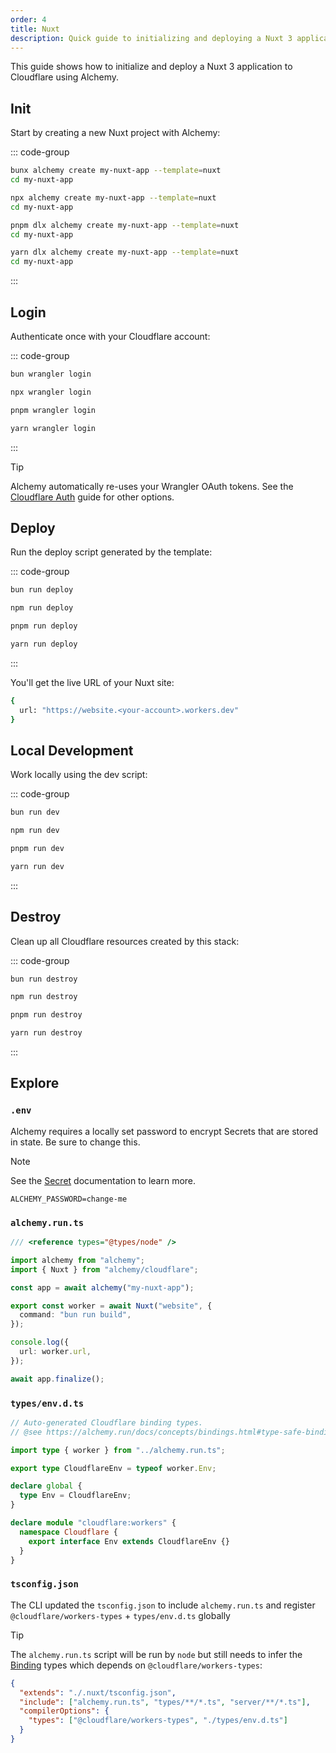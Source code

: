 ```yaml
---
order: 4
title: Nuxt
description: Quick guide to initializing and deploying a Nuxt 3 application to Cloudflare Workers using Alchemy.
---
```


This guide shows how to initialize and deploy a Nuxt 3 application to Cloudflare using Alchemy.

## Init

Start by creating a new Nuxt project with Alchemy:

::: code-group

```sh [bun]
bunx alchemy create my-nuxt-app --template=nuxt
cd my-nuxt-app
```

```sh [npm]
npx alchemy create my-nuxt-app --template=nuxt
cd my-nuxt-app
```

```sh [pnpm]
pnpm dlx alchemy create my-nuxt-app --template=nuxt
cd my-nuxt-app
```

```sh [yarn]
yarn dlx alchemy create my-nuxt-app --template=nuxt
cd my-nuxt-app
```

:::

## Login

Authenticate once with your Cloudflare account:

::: code-group

```sh [bun]
bun wrangler login
```

```sh [npm]
npx wrangler login
```

```sh [pnpm]
pnpm wrangler login
```

```sh [yarn]
yarn wrangler login
```

:::

> [!TIP]
> Alchemy automatically re-uses your Wrangler OAuth tokens. See the [Cloudflare Auth](../guides/cloudflare-auth.md) guide for other options.

## Deploy

Run the deploy script generated by the template:

::: code-group

```sh [bun]
bun run deploy
```

```sh [npm]
npm run deploy
```

```sh [pnpm]
pnpm run deploy
```

```sh [yarn]
yarn run deploy
```

:::

You'll get the live URL of your Nuxt site:

```sh
{
  url: "https://website.<your-account>.workers.dev"
}
```

## Local Development

Work locally using the dev script:

::: code-group

```sh [bun]
bun run dev
```

```sh [npm]
npm run dev
```

```sh [pnpm]
pnpm run dev
```

```sh [yarn]
yarn run dev
```

:::

## Destroy

Clean up all Cloudflare resources created by this stack:

::: code-group

```sh [bun]
bun run destroy
```

```sh [npm]
npm run destroy
```

```sh [pnpm]
pnpm run destroy
```

```sh [yarn]
yarn run destroy
```

:::

## Explore

### `.env`

Alchemy requires a locally set password to encrypt Secrets that are stored in state. Be sure to change this.

> [!NOTE]
> See the [Secret](../concepts/secret.md) documentation to learn more.

```
ALCHEMY_PASSWORD=change-me
```

### `alchemy.run.ts`

```typescript
/// <reference types="@types/node" />

import alchemy from "alchemy";
import { Nuxt } from "alchemy/cloudflare";

const app = await alchemy("my-nuxt-app");

export const worker = await Nuxt("website", {
  command: "bun run build",
});

console.log({
  url: worker.url,
});

await app.finalize();
```

### `types/env.d.ts`

```typescript
// Auto-generated Cloudflare binding types.
// @see https://alchemy.run/docs/concepts/bindings.html#type-safe-bindings

import type { worker } from "../alchemy.run.ts";

export type CloudflareEnv = typeof worker.Env;

declare global {
  type Env = CloudflareEnv;
}

declare module "cloudflare:workers" {
  namespace Cloudflare {
    export interface Env extends CloudflareEnv {}
  }
}
```

### `tsconfig.json`

The CLI updated the `tsconfig.json` to include `alchemy.run.ts` and register `@cloudflare/workers-types` + `types/env.d.ts` globally

> [!TIP]
> The `alchemy.run.ts` script will be run by `node` but still needs to infer the [Binding](../concepts/bindings.md) types which depends on `@cloudflare/workers-types`:

```json
{
  "extends": "./.nuxt/tsconfig.json",
  "include": ["alchemy.run.ts", "types/**/*.ts", "server/**/*.ts"],
  "compilerOptions": {
    "types": ["@cloudflare/workers-types", "./types/env.d.ts"]
  }
}
```
